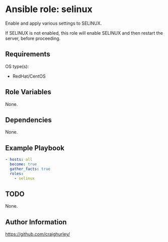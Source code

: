 # Ansible role: selinux

Enable and apply various settings to SELINUX.

If SELINUX is not enabled, this role will enable SELINUX and then restart the server, before proceeding.

## Requirements

OS type(s):

* RedHat/CentOS

## Role Variables

None.

## Dependencies

None.

## Example Playbook

```yaml
- hosts: all
  become: true
  gather_facts: true
  roles:
    - selinux
```

## TODO

None.

## Author Information

<https://github.com/craighurley/>
